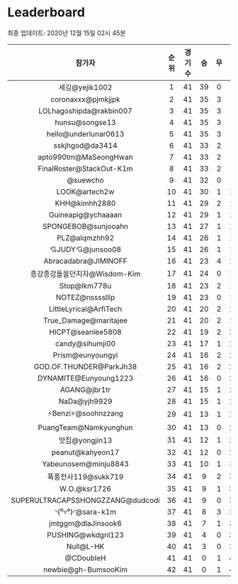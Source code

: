 # Leaderboard
최종 업데이트: 2020년 12월 15일 02시 45분




| 참가자 | 순위 | 경기수 | 승 | 무 | 패 | 승점 |
|:---:|:---:|:---:|:---:|:---:|:---:|:---:|
| 세깅@yejik1002 | 1 | 41 | 39 | 0 | 2 | 117 |
| coronaxxx@pjmkjjpk | 2 | 41 | 35 | 3 | 3 | 108 |
| LOLhagoshipda@rakbin007 | 3 | 41 | 35 | 3 | 3 | 108 |
| hunsu@songse13 | 4 | 41 | 35 | 3 | 3 | 108 |
| hello@underlunar0613 | 5 | 41 | 35 | 3 | 3 | 108 |
| sskjhgod@da3414 | 6 | 41 | 33 | 2 | 6 | 101 |
| apto990tm@MaSeongHwan | 7 | 41 | 33 | 2 | 6 | 101 |
| FinalRoster@StackOut-K1m | 8 | 41 | 33 | 2 | 6 | 101 |
| @suewcho | 9 | 41 | 32 | 0 | 9 | 96 |
| LOOK@artech2w | 10 | 41 | 30 | 1 | 10 | 91 |
| KHH@kimhh2880 | 11 | 41 | 29 | 2 | 10 | 89 |
| Guineapig@ychaaaan | 12 | 41 | 29 | 1 | 11 | 88 |
| SPONGEBOB@sunjooahn | 13 | 41 | 27 | 1 | 13 | 82 |
| PLZ@alqmzhh92 | 14 | 41 | 26 | 1 | 14 | 79 |
| 💘JUDY💘@junsoo08 | 15 | 41 | 26 | 1 | 14 | 79 |
| Abracadabra@JIMINOFF | 16 | 41 | 23 | 4 | 14 | 73 |
| 종강종강돌을던지자@Wisdom-Kim | 17 | 41 | 24 | 0 | 17 | 72 |
| Stop@lkm778u | 18 | 41 | 23 | 2 | 16 | 71 |
| NOTEZ@nsssslllp | 19 | 41 | 23 | 0 | 18 | 69 |
| LittleLyrical@ArfiTech | 20 | 41 | 20 | 2 | 19 | 62 |
| True_Damage@maritajee | 21 | 41 | 20 | 2 | 19 | 62 |
| HICPT@seanlee5808 | 22 | 41 | 19 | 2 | 20 | 59 |
| candy@sihumji00 | 23 | 41 | 17 | 1 | 23 | 52 |
| Prism@eunyoungyi | 24 | 41 | 16 | 2 | 23 | 50 |
| GOD.OF.THUNDER@ParkJh38 | 25 | 41 | 16 | 2 | 23 | 50 |
| DYNAMITE@Eunyoung1223 | 26 | 41 | 16 | 0 | 25 | 48 |
| AGANG@jbr1tr | 27 | 41 | 15 | 1 | 25 | 46 |
| NaDa@yjh9929 | 28 | 41 | 15 | 1 | 25 | 46 |
| ⚡Benzi⚡@soohnzzang | 29 | 41 | 13 | 1 | 27 | 40 |
| PuangTeam@Namkyunghun | 30 | 41 | 13 | 0 | 28 | 39 |
| 맛집@yongjin13 | 31 | 41 | 12 | 1 | 28 | 37 |
| peanut@kahyeon17 | 32 | 41 | 12 | 0 | 29 | 36 |
| Yabeunosem@minju8843 | 33 | 41 | 10 | 1 | 30 | 31 |
| 폭풍전사119@sukk719 | 34 | 41 | 9 | 2 | 30 | 29 |
| W.O.@ksr1726 | 35 | 41 | 9 | 1 | 31 | 28 |
| SUPERULTRACAPSSHONGZZANG@dudcodi | 36 | 41 | 9 | 0 | 32 | 27 |
| ◝(⁰▿⁰)◜@sara-k1m | 37 | 41 | 8 | 3 | 30 | 27 |
| jmtggm@dlaJinsook6 | 38 | 41 | 7 | 1 | 33 | 22 |
| PUSHING@wkdgnl123 | 39 | 41 | 4 | 0 | 37 | 12 |
| Null@L-HK | 40 | 41 | 3 | 0 | 38 | 9 |
| @CDoubleH | 41 | 41 | 0 | 1 | 40 | 1 |
| newbie@gh-BumsooKim | 42 | 41 | 0 | 1 | 40 | 1 |